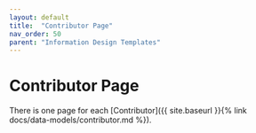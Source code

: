 ```yaml
---
layout: default
title:  "Contributor Page"
nav_order: 50
parent: "Information Design Templates"
---
```


# Contributor Page

There is one page for each [Contributor]({{ site.baseurl }}{% link docs/data-models/contributor.md %}). 
